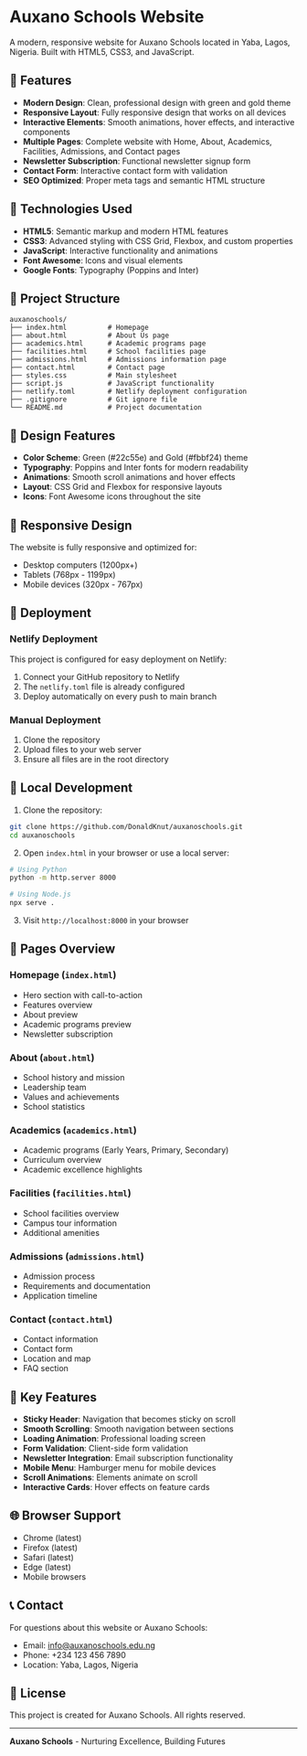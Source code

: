 # Auxano Schools Website

A modern, responsive website for Auxano Schools located in Yaba, Lagos, Nigeria. Built with HTML5, CSS3, and JavaScript.

## 🌟 Features

- **Modern Design**: Clean, professional design with green and gold theme
- **Responsive Layout**: Fully responsive design that works on all devices
- **Interactive Elements**: Smooth animations, hover effects, and interactive components
- **Multiple Pages**: Complete website with Home, About, Academics, Facilities, Admissions, and Contact pages
- **Newsletter Subscription**: Functional newsletter signup form
- **Contact Form**: Interactive contact form with validation
- **SEO Optimized**: Proper meta tags and semantic HTML structure

## 🚀 Technologies Used

- **HTML5**: Semantic markup and modern HTML features
- **CSS3**: Advanced styling with CSS Grid, Flexbox, and custom properties
- **JavaScript**: Interactive functionality and animations
- **Font Awesome**: Icons and visual elements
- **Google Fonts**: Typography (Poppins and Inter)

## 📁 Project Structure

```
auxanoschools/
├── index.html          # Homepage
├── about.html          # About Us page
├── academics.html      # Academic programs page
├── facilities.html     # School facilities page
├── admissions.html     # Admissions information page
├── contact.html        # Contact page
├── styles.css          # Main stylesheet
├── script.js           # JavaScript functionality
├── netlify.toml        # Netlify deployment configuration
├── .gitignore          # Git ignore file
└── README.md           # Project documentation
```

## 🎨 Design Features

- **Color Scheme**: Green (#22c55e) and Gold (#fbbf24) theme
- **Typography**: Poppins and Inter fonts for modern readability
- **Animations**: Smooth scroll animations and hover effects
- **Layout**: CSS Grid and Flexbox for responsive layouts
- **Icons**: Font Awesome icons throughout the site

## 📱 Responsive Design

The website is fully responsive and optimized for:
- Desktop computers (1200px+)
- Tablets (768px - 1199px)
- Mobile devices (320px - 767px)

## 🚀 Deployment

### Netlify Deployment
This project is configured for easy deployment on Netlify:

1. Connect your GitHub repository to Netlify
2. The `netlify.toml` file is already configured
3. Deploy automatically on every push to main branch

### Manual Deployment
1. Clone the repository
2. Upload files to your web server
3. Ensure all files are in the root directory

## 🔧 Local Development

1. Clone the repository:
```bash
git clone https://github.com/DonaldKnut/auxanoschools.git
cd auxanoschools
```

2. Open `index.html` in your browser or use a local server:
```bash
# Using Python
python -m http.server 8000

# Using Node.js
npx serve .
```

3. Visit `http://localhost:8000` in your browser

## 📄 Pages Overview

### Homepage (`index.html`)
- Hero section with call-to-action
- Features overview
- About preview
- Academic programs preview
- Newsletter subscription

### About (`about.html`)
- School history and mission
- Leadership team
- Values and achievements
- School statistics

### Academics (`academics.html`)
- Academic programs (Early Years, Primary, Secondary)
- Curriculum overview
- Academic excellence highlights

### Facilities (`facilities.html`)
- School facilities overview
- Campus tour information
- Additional amenities

### Admissions (`admissions.html`)
- Admission process
- Requirements and documentation
- Application timeline

### Contact (`contact.html`)
- Contact information
- Contact form
- Location and map
- FAQ section

## 🎯 Key Features

- **Sticky Header**: Navigation that becomes sticky on scroll
- **Smooth Scrolling**: Smooth navigation between sections
- **Loading Animation**: Professional loading screen
- **Form Validation**: Client-side form validation
- **Newsletter Integration**: Email subscription functionality
- **Mobile Menu**: Hamburger menu for mobile devices
- **Scroll Animations**: Elements animate on scroll
- **Interactive Cards**: Hover effects on feature cards

## 🌐 Browser Support

- Chrome (latest)
- Firefox (latest)
- Safari (latest)
- Edge (latest)
- Mobile browsers

## 📞 Contact

For questions about this website or Auxano Schools:
- Email: info@auxanoschools.edu.ng
- Phone: +234 123 456 7890
- Location: Yaba, Lagos, Nigeria

## 📄 License

This project is created for Auxano Schools. All rights reserved.

---

**Auxano Schools** - Nurturing Excellence, Building Futures
